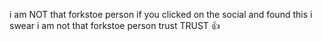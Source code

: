 i am NOT that forkstoe person if you clicked on the social and found this i swear i am not that forkstoe person trust TRUST 👍
